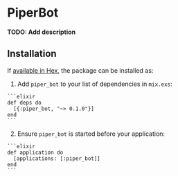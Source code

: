 # PiperBot

**TODO: Add description**

## Installation

If [available in Hex](https://hex.pm/docs/publish), the package can be installed as:

  1. Add `piper_bot` to your list of dependencies in `mix.exs`:

    ```elixir
    def deps do
      [{:piper_bot, "~> 0.1.0"}]
    end
    ```

  2. Ensure `piper_bot` is started before your application:

    ```elixir
    def application do
      [applications: [:piper_bot]]
    end
    ```

